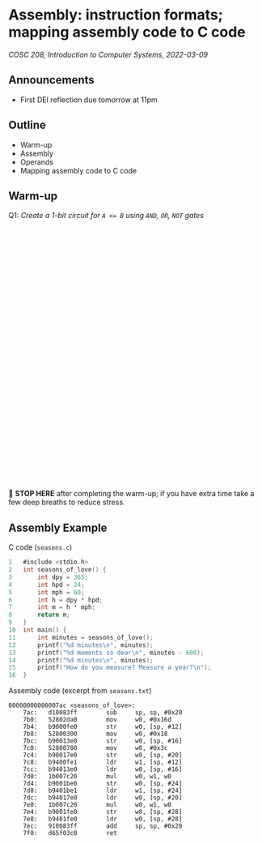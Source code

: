 # Assembly: instruction formats; mapping assembly code to C code
_COSC 208, Introduction to Computer Systems, 2022-03-09_

## Announcements
* First DEI reflection due tomorrow at 11pm 

## Outline
* Warm-up
* Assembly
* Operands
* Mapping assembly code to C code

## Warm-up
Q1: _Create a 1-bit circuit for `A <= B` using `AND`, `OR`, `NOT` gates_
```





































```
🛑 **STOP HERE** after completing the warm-up; if you have extra time take a few deep breaths to reduce stress.

<div style="page-break-after: always;"></div>

## Assembly Example
C code (`seasons.c`)
```C
1   #include <stdio.h>
2   int seasons_of_love() {
3       int dpy = 365;
4       int hpd = 24;
5       int mph = 60;
6       int h = dpy * hpd;
7       int m = h * mph;
8       return m;
9   }
10  int main() {
11      int minutes = seasons_of_love();
12      printf("%d minutes\n", minutes);
13      printf("%d moments so dear\n", minutes - 600);
14      printf("%d minutes\n", minutes);
15      printf("How do you measure? Measure a year?\n");
16  }
```

Assembly code (excerpt from `seasons.txt`)
```
00000000000007ac <seasons_of_love>:
    7ac:   d10083ff        sub     sp, sp, #0x20
    7b0:   52802da0        mov     w0, #0x16d  
    7b4:   b9000fe0        str     w0, [sp, #12]
    7b8:   52800300        mov     w0, #0x18   
    7bc:   b90013e0        str     w0, [sp, #16]
    7c0:   52800780        mov     w0, #0x3c   
    7c4:   b90017e0        str     w0, [sp, #20]
    7c8:   b9400fe1        ldr     w1, [sp, #12]
    7cc:   b94013e0        ldr     w0, [sp, #16]
    7d0:   1b007c20        mul     w0, w1, w0
    7d4:   b9001be0        str     w0, [sp, #24]
    7d8:   b9401be1        ldr     w1, [sp, #24]
    7dc:   b94017e0        ldr     w0, [sp, #20]
    7e0:   1b007c20        mul     w0, w1, w0
    7e4:   b9001fe0        str     w0, [sp, #28]
    7e8:   b9401fe0        ldr     w0, [sp, #28]
    7ec:   910083ff        add     sp, sp, #0x20
    7f0:   d65f03c0        ret
```